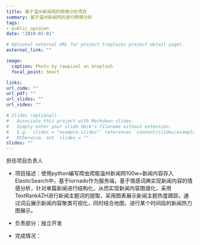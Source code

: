 ```yaml
---
title: 基于温州新闻网的舆情分析项目
summary: 基于温州新闻网的进行舆情分析
tags:
- public_opinion
date: "2019-01-01"

# Optional external URL for project (replaces project detail page).
external_link: ""

image:
  caption: Photo by rawpixel on Unsplash
  focal_point: Smart

links:
url_code: ""
url_pdf: ""
url_slides: ""
url_video: ""

# Slides (optional).
#   Associate this project with Markdown slides.
#   Simply enter your slide deck's filename without extension.
#   E.g. `slides = "example-slides"` references `content/slides/example-slides.md`.
#   Otherwise, set `slides = ""`.
slides: ""
---
```

担任项目负责人

- 项目描述：使用python编写爬虫爬取温州新闻网100w+新闻内容存入ElasticSearch中，基于tornado作为服务端，基于情感词典实现新闻内容的情感分析，针对单篇新闻进行结构化，从而实现新闻内容图谱化，采用TextRank4ZH进行新闻主题词的提取，采用图表展示新闻主题热度跟踪，通过词云展示新闻内容聚类可视化，同时结合地图，进行某个时间段的新闻热力图展示。

- 负责部分：独立开发

- 完成情况：

